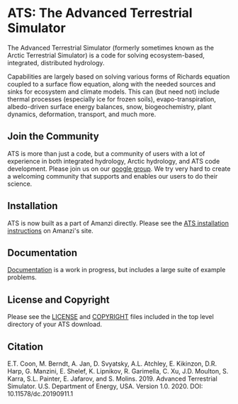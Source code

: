 ATS: The Advanced Terrestrial Simulator
=======================================

The Advanced Terrestrial Simulator (formerly sometimes known as the Arctic Terrestrial Simulator) is a code for solving ecosystem-based, integrated, distributed hydrology.

Capabilities are largely based on solving various forms of Richards equation coupled to a surface flow equation, along with the needed sources and sinks for ecosystem and climate models.  This can (but need not) include thermal processes (especially ice for frozen soils), evapo-transpiration, albedo-driven surface energy balances, snow, biogeochemistry, plant dynamics, deformation, transport, and much more.

Join the Community
------------------

ATS is more than just a code, but a community of users with a lot of experience in both integrated hydrology, Arctic hydrology, and ATS code development.  Please join us on our [google group](https://groups.google.com/forum/#!forum/ats-users).  We try very hard to create a welcoming community that supports and enables our users to do their science.


Installation
------------

ATS is now built as a part of Amanzi directly. Please see the [ATS installation instructions](https://github.com/amanzi/amanzi/blob/master/INSTALL_ATS.md) on Amanzi's site.

Documentation
-------------

[Documentation](https://amanzi.github.io/ats/) is a work in progress, but includes a large suite of example problems.


License and Copyright
---------------------

Please see the [LICENSE](https://github.com/amanzi/ats/blob/master/LICENSE) and [COPYRIGHT](https://github.com/amanzi/ats/blob/master/COPYRIGHT) files included in the top level directory of your ATS download.

Citation
--------

E.T. Coon, M. Berndt, A. Jan, D. Svyatsky, A.L. Atchley, E. Kikinzon, D.R. Harp, G. Manzini, E. Shelef, K. Lipnikov, R. Garimella, C. Xu, J.D. Moulton, S. Karra, S.L. Painter, E. Jafarov, and S. Molins. 2019. Advanced Terrestrial Simulator. U.S. Department of Energy, USA. Version 1.0. 2020. DOI: 10.11578/dc.20190911.1
